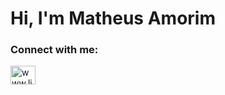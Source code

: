 <h1>Hi, I'm Matheus Amorim</h1>

<h3 align="left">Connect with me:</h3>
<p align="left">
<a href="https://www.linkedin.com/in/matheuss-amorim/" target="blank"><img align="center" src="https://raw.githubusercontent.com/rahuldkjain/github-profile-readme-generator/master/src/images/icons/Social/linked-in-alt.svg" alt="www.linkedin.com/in/matheuss-amorim" height="30" width="40" /></a>


